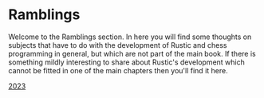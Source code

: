 # Ramblings

Welcome to the Ramblings section. In here you will find some thoughts on
subjects that have to do with the development of Rustic and chess
programming in general, but which are not part of the main book. If there
is something mildly interesting to share about Rustic's development which
cannot be fitted in one of the main chapters then you'll find it here.

[2023](./2023/index.md)